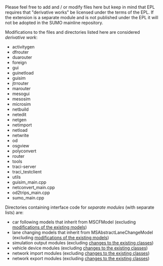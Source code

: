 Please feel free to add and / or modify files here but keep in mind that
EPL requires that "derivative works" be licensed under the terms of the EPL.
If the extension is a separate module and is not published under the EPL
it will not be adopted in the SUMO mainline repository.

Modifications to the files and directories listed here are considered _derivative work_:

- activitygen
- dfrouter
- duarouter
- foreign
- gui
- guinetload
- guisim
- jtrrouter
- marouter
- mesogui
- mesosim
- microsim
- netbuild
- netedit
- netgen
- netimport
- netload
- netwrite
- od
- osgview
- polyconvert
- router
- tools
- traci-server
- traci_testclient
- utils
- guisim_main.cpp
- netconvert_main.cpp
- od2trips_main.cpp
- sumo_main.cpp

Directories containing interface code for _separate modules_ (with separate lists) are:

- car following models that inherit from MSCFModel (excluding [modifications of the existing models](microsim/cfmodels/README_Contributing.md))
- lane changing models that inherit from MSAbstractLaneChangeModel (excluding [modifications of the existing models](microsim/lcmodels/README_Contributing.md))
- simulation output modules (excluding [changes to the existing classes](microsim/output/README_Contributing.md))
- vehicle device modules (excluding [changes to the existing classes](microsim/devices/README_Contributing.md))
- network import modules (excluding [changes to the existing classes](netimport/README_Contributing.md))
- network export modules (excluding [changes to the existing classes](netwrite/README_Contributing.md))
